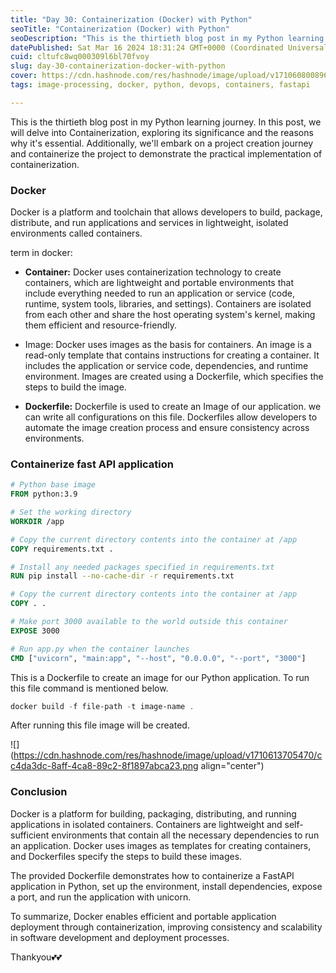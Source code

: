 ```yaml
---
title: "Day 30: Containerization (Docker) with Python"
seoTitle: "Containerization (Docker) with Python"
seoDescription: "This is the thirtieth blog post in my Python learning journey. "
datePublished: Sat Mar 16 2024 18:31:24 GMT+0000 (Coordinated Universal Time)
cuid: cltufc8wq000309l6bl70fvoy
slug: day-30-containerization-docker-with-python
cover: https://cdn.hashnode.com/res/hashnode/image/upload/v1710608008962/db1f8c99-1f48-40ea-8abb-1b843e3c4f87.png
tags: image-processing, docker, python, devops, containers, fastapi

---
```


This is the thirtieth blog post in my Python learning journey. In this post, we will delve into Containerization, exploring its significance and the reasons why it's essential. Additionally, we'll embark on a project creation journey and containerize the project to demonstrate the practical implementation of containerization.

### Docker

Docker is a platform and toolchain that allows developers to build, package, distribute, and run applications and services in lightweight, isolated environments called containers.

term in docker:

* **Container:** Docker uses containerization technology to create containers, which are lightweight and portable environments that include everything needed to run an application or service (code, runtime, system tools, libraries, and settings). Containers are isolated from each other and share the host operating system's kernel, making them efficient and resource-friendly.
    
* Image: Docker uses images as the basis for containers. An image is a read-only template that contains instructions for creating a container. It includes the application or service code, dependencies, and runtime environment. Images are created using a Dockerfile, which specifies the steps to build the image.
    
* **Dockerfile:** Dockerfile is used to create an Image of our application. we can write all configurations on this file. Dockerfiles allow developers to automate the image creation process and ensure consistency across environments.
    

### Containerize fast API application

```dockerfile
# Python base image
FROM python:3.9

# Set the working directory
WORKDIR /app

# Copy the current directory contents into the container at /app
COPY requirements.txt .

# Install any needed packages specified in requirements.txt
RUN pip install --no-cache-dir -r requirements.txt

# Copy the current directory contents into the container at /app
COPY . .

# Make port 3000 available to the world outside this container
EXPOSE 3000

# Run app.py when the container launches
CMD ["uvicorn", "main:app", "--host", "0.0.0.0", "--port", "3000"]
```

This is a Dockerfile to create an image for our Python application. To run this file command is mentioned below.

```powershell
docker build -f file-path -t image-name .
```

After running this file image will be created.

![](https://cdn.hashnode.com/res/hashnode/image/upload/v1710613705470/cc4da3dc-8aff-4ca8-89c2-8f1897abca23.png align="center")

### Conclusion

Docker is a platform for building, packaging, distributing, and running applications in isolated containers. Containers are lightweight and self-sufficient environments that contain all the necessary dependencies to run an application. Docker uses images as templates for creating containers, and Dockerfiles specify the steps to build these images.

The provided Dockerfile demonstrates how to containerize a FastAPI application in Python, set up the environment, install dependencies, expose a port, and run the application with unicorn.

To summarize, Docker enables efficient and portable application deployment through containerization, improving consistency and scalability in software development and deployment processes.

Thankyou💕💕